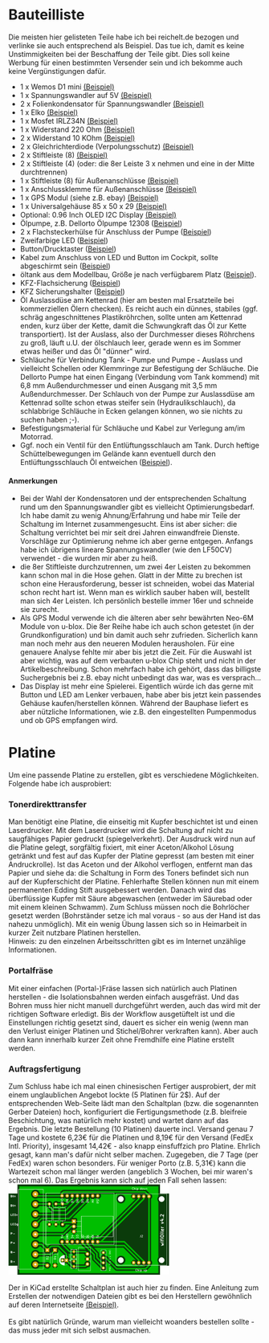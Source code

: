 # Bauteilliste
Die meisten hier gelisteten Teile habe ich bei reichelt.de bezogen und verlinke sie auch entsprechend als Beispiel. Das tue ich, damit es keine Unstimmigkeiten bei der Beschaffung der Teile gibt. Dies soll keine Werbung für einen bestimmten Versender sein und ich bekomme auch keine Vergünstigungen dafür.
<br>
* 1 x Wemos D1 mini [(Beispiel)](https://www.reichelt.de/d1-mini-esp8266-v3-0-d1-mini-p253978.html)
* 1 x Spannungswandler auf 5V [(Beispiel)](https://www.reichelt.de/dc-dc-wandler-2-5-w-5-v-500-ma-to-220-lc78-05-0-5-p242823.html)
* 2 x Folienkondensator für Spannungswandler [(Beispiel)](https://www.reichelt.de/folienkondensator-100nf-63v-rm2-5-mks02-63-100n-p12314.html)
* 1 x Elko [(Beispiel)](https://www.reichelt.de/elko-radial-10-f-63-v-rm-2-0-85-c-2000h-20--rad-10-63-p15099.html)
* 1 x Mosfet IRLZ34N [(Beispiel)](https://www.reichelt.de/mosfet-n-ch-55v-30a-68w-to-220ab-irlz-34n-p41777.html)
* 1 x Widerstand 220 Ohm [(Beispiel)](https://www.reichelt.de/widerstand-metallschicht-220-ohm-0207-0-6-w-1--metall-220-p11627.html)
* 2 x Widerstand 10 KOhm [(Beispiel)](https://www.reichelt.de/widerstand-metallschicht-10-0-kohm-0207-0-6-w-1--metall-10-0k-p11449.html)
* 2 x Gleichrichterdiode (Verpolungsschutz) [(Beispiel)](https://www.reichelt.de/gleichrichterdiode-400-v-1-a-do-41-1n-4004-p1726.html)
* 2 x Stiftleiste (8) [(Beispiel)](https://www.reichelt.de/buchsenleiste-8-pol-gerade-rm-2-54-h-7-0-mm-bl-1x08g7-2-54-p180553.html)
* 2 x Stiftleiste (4) (oder: die 8er Leiste 3 x nehmen und eine in der Mitte durchtrennen)
* 1 x Stiftleiste (8) für Außenanschlüsse [(Beispiel)](https://www.reichelt.de/stiftleiste-fuer-anschlussklemme-8-polig-rm5mm-stl-017-08-p72099.html)
* 1 x Anschlussklemme für Außenanschlüsse [(Beispiel)](https://www.reichelt.de/steckbare-anschlussklemme-8-polig-rm5mm-akl-007-08-p72092.html)
* 1 x GPS Modul (siehe z.B. ebay) [(Beispiel)](https://www.ebay.de/itm/172363912859)
* 1 x Universalgehäuse 85 x 50 x 29 [(Beispiel)](https://www.conrad.de/de/p/tru-components-tc-2028-sw203-1588521-modul-gehaeuse-85-x-50-x-29-abs-schwarz-1-st-1588521.html)
* Optional: 0.96 Inch OLED I2C Display [(Beispiel)](https://www.az-delivery.de/en/products/0-96zolldisplay)
* Ölpumpe, z.B. Dellorto Ölpumpe 12308 ([Beispiel](https://www.ebay.de/itm/Dellorto-Olpumpe-12308-/283344637971))<br>
* 2 x Flachsteckerhülse für Anschluss der Pumpe ([Beispiel](https://www.reichelt.de/flachsteckerhuelse-breite-2-8mm-blau-fsh-b-2-8-p7907.html))
* Zweifarbige LED ([Beispiel](https://www.reichelt.de/duo-led-3-mm-bedrahtet-2-pin-rt-gn-14-mcd-60--led-3-rg-p10229.html))
* Button/Drucktaster  ([Beispiel](https://www.reichelt.de/drucktaster-ip67-sw-is-r3s-sw-p105682.html))
* Kabel zum Anschluss von LED und Button im Cockpit, sollte abgeschirmt sein ([Beispiel](https://www.reichelt.de/fernmeldeleitung-2-x-2-x-0-6-mm-5-m-ysty-2x2-5-p22965.html))
* öltank aus dem Modellbau, Größe je nach verfügbarem Platz ([Beispiel](https://www.conrad.de/de/p/du-bro-404-kunstflugtank-120-ml-2190015.html)).
* KFZ-Flachsicherung ([Beispiel](https://www.reichelt.de/kfz-sicherung-normoto-3-a-violett-imaxx-f1503-p242048.html))
* KFZ Sicherungshalter ([Beispiel](https://www.reichelt.de/kfz-sicherungshalter-normoto-20-a-32-v-ip56-imaxx-h1325-p229033.html))
* Öl Auslassdüse am Kettenrad (hier am besten mal Ersatzteile bei kommerziellen Ölern checken). Es reicht auch ein dünnes, stabiles (ggf. schräg angeschnittenes Plastikröhrchen, sollte unten am Kettenrad enden, kurz über der Kette, damit die Schwungkraft das Öl zur Kette transportiert). Ist der Auslass, also der Durchmesser dieses Röhrchens zu groß, läuft u.U. der ölschlauch leer, gerade wenn es im Sommer etwas heißer und das Öl "dünner" wird.
* Schläuche für Verbindung Tank - Pumpe und Pumpe - Auslass und vielleicht Schellen oder Klemmringe zur Befestigung der Schläuche. Die Dellorto Pumpe hat einen Eingang (Verbindung vom Tank kommend) mit 6,8 mm Außendurchmesser und einen Ausgang mit 3,5 mm Außendurchmesser. Der Schlauch von der Pumpe zur Auslassdüse am Kettenrad sollte schon etwas steifer sein (Hydraulikschlauch), da schlabbrige Schläuche in Ecken gelangen können, wo sie nichts zu suchen haben ;-).
* Befestigungsmaterial für Schläuche und Kabel zur Verlegung am/im Motorrad.
* Ggf. noch ein Ventil für den Entlüftungsschlauch am Tank. Durch heftige Schüttelbewegungen im Gelände kann eventuell durch den Entlüftungsschlauch Öl entweichen ([Beispiel](https://www.amazon.de/dp/B07CMRJ314/ref=pe_3044161_189395811_TE_SCE_3p_dp_1)).
#### Anmerkungen
* Bei der Wahl der Kondensatoren und der entsprechenden Schaltung rund um den Spannungswandler gibt es vielleicht Optimierungsbedarf. Ich habe damit zu wenig Ahnung/Erfahrung und habe mir Teile der Schaltung im Internet zusammengesucht. Eins ist aber sicher: die Schaltung verrichtet bei mir seit drei Jahren einwandfreie Dienste. Vorschläge zur Optimierung nehme ich aber gerne entgegen. Anfangs habe ich übrigens lineare Spannungswandler (wie den LF50CV) verwendet - die wurden mir aber zu heiß.
* die 8er Stiftleiste durchzutrennen, um zwei 4er Leisten zu bekommen kann schon mal in die Hose gehen. Glatt in der Mitte zu brechen ist schon eine Herausforderung, besser ist schneiden, wobei das Material schon recht hart ist. Wenn man es wirklich sauber haben will, bestellt man sich 4er Leisten. Ich persönlich bestelle immer 16er und schneide sie zurecht.
* Als GPS Modul verwende ich die älteren aber sehr bewährten Neo-6M Module von u-blox. Die 8er Reihe habe ich auch schon getestet (in der Grundkonfiguration) und bin damit auch sehr zufrieden. Sicherlich kann man noch mehr aus den neueren Modulen herausholen. Für eine genauere Analyse fehlte mir aber bis jetzt die Zeit. Für die Auswahl ist aber wichtig, was auf dem verbauten u-blox Chip steht und nicht in der Artikelbeschreibung. Schon mehrfach habe ich gehört, dass das billigste Suchergebnis bei z.B. ebay nicht unbedingt das war, was es versprach...
* Das Display ist mehr eine Spielerei. Eigentlich würde ich das gerne mit Button und LED am Lenker verbauen, habe aber bis jetzt kein passendes Gehäuse kaufen/herstellen können. Während der Bauphase liefert es aber nützliche Informationen, wie z.B. den eingestellten Pumpenmodus und ob GPS empfangen wird.
# Platine
Um eine passende Platine zu erstellen, gibt es verschiedene Möglichkeiten. Folgende habe ich ausprobiert:
### Tonerdirekttransfer
Man benötigt eine Platine, die einseitig mit Kupfer beschichtet ist und einen Laserdrucker. Mit dem Laserdrucker wird die Schaltung auf nicht zu saugfähiges Papier gedruckt (spiegelverkehrt). Der Ausdruck wird nun auf die Platine gelegt, sorgfältig fixiert, mit einer Aceton/Alkohol Lösung getränkt und fest auf das Kupfer der Platine gepresst (am besten mit einer Andruckrolle). Ist das Aceton und der Alkohol verflogen, entfernt man das Papier und siehe da: die Schaltung in Form des Toners befindet sich nun auf der Kupferschicht der Platine. Fehlerhafte Stellen können nun mit einem permanenten Edding Stift ausgebessert werden. Danach wird das überflüssige Kupfer mit Säure abgewaschen (entweder im Säurebad oder mit einem kleinen Schwamm). Zum Schluss müssen noch die Bohrlöcher gesetzt werden (Bohrständer setze ich mal voraus - so aus der Hand ist das nahezu unmöglich). Mit ein wenig Übung lassen sich so in Heimarbeit in kurzer Zeit nutzbare Platinen herstellen.
<br>Hinweis: zu den einzelnen Arbeitsschritten gibt es im Internet unzählige Informationen.

### Portalfräse
Mit einer einfachen (Portal-)Fräse lassen sich natürlich auch Platinen herstellen - die Isolationsbahnen werden einfach ausgefräst. Und das Bohren muss hier nicht manuell durchgeführt werden, auch das wird mit der richtigen Software erledigt. Bis der Workflow ausgetüftelt ist und die Einstellungen richtig gesetzt sind, dauert es sicher ein wenig (wenn man den Verlust einiger Platinen und Stichel/Bohrer verkraften kann). Aber auch dann kann innerhalb kurzer Zeit ohne Fremdhilfe eine Platine erstellt werden.
### Auftragsfertigung
Zum Schluss habe ich mal einen chinesischen Fertiger ausprobiert, der mit einem unglaublichen Angebot lockte (5 Platinen für 2$). Auf der entsprechenden Web-Seite lädt man den Schaltplan (bzw. die sogenannten Gerber Dateien) hoch, konfiguriert die Fertigungsmethode (z.B. bleifreie Beschichtung, was natürlich mehr kostet) und wartet dann auf das Ergebnis. Die letzte Bestellung (10 Platinen) dauerte incl. Versand genau 7 Tage und kostete 6,23€ für die Platinen und 8,19€ für den Versand (FedEx Intl. Priority), insgesamt 14,42€ - also knapp einsfuffzich pro Platine. Ehrlich gesagt, kann man's dafür nicht selber machen. Zugegeben, die 7 Tage (per FedEx) waren schon besonders. Für weniger Porto (z.B. 5,31€) kann die Wartezeit schon mal länger werden (angeblich 3 Wochen, bei mir waren's schon mal 6). Das Ergebnis kann sich auf jeden Fall sehen lassen:
<br>![](images/Platine4.2.png)

Der in KiCad erstellte Schaltplan ist auch hier zu finden. Eine Anleitung zum Erstellen der notwendigen Dateien gibt es bei den Herstellern gewöhnlich auf deren Internetseite [(Beispiel)](https://support.jlcpcb.com/article/102-kicad-515---generating-gerber-and-drill-files).
<br><br>Es gibt natürlich Gründe, warum man vielleicht woanders bestellen sollte - das muss jeder mit sich selbst ausmachen.